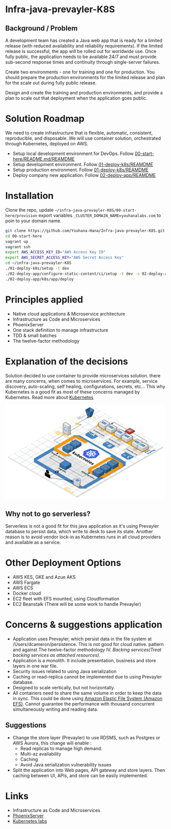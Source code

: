 # Infra-java-prevayler-K8S
## Background / Problem
A development team has created a Java web app that is ready for a limited release (with reduced availability and reliability requirements). If the limited release is successful, the app will be rolled out for worldwide use. Once fully public, the application needs to be available 24/7 and must provide sub-second response times and continuity through single-server failures.

Create two environments - one for training and one for production. You should prepare the production environments for the limited release and plan for the scale out during fully public release.

Design and create the training and production environments, and provide a plan to scale out that deployment when the application goes public.

# Solution Roadmap
We need to create infrastructure that is flexible, automatic, consistent, reproducible, and disposable. We will use container solution, orchestrated through Kubernetes, deployed on AWS.

* Setup local development environment for DevOps. Follow [00-start-here/README.md/REAMDME](./00-start-here/README.md)
* Setup development environment. Follow [01-deploy-k8s/REAMDME](./01-deploy-k8s/README.md)
* Setup production environment. Follow [01-deploy-k8s/REAMDME](./01-deploy-k8s/README.md)
* Deploy company new application. Follow [02-deploy-app/REAMDME](./02-deploy-app/README.md)

# Installation
Clone the repo, update `~/infra-java-prevayler-K8S/00-start-here/provision` export variables `_CLUSTER_DOMAIN_NAME=youhanalabs.com` to poin to your domain name.

```bash
git clone https://github.com/Youhana-Hana/Infra-java-prevayler-K8S.git ~/infra-java-prevayler-K8S
cd 00-start-here
vagrant up
vagrant ssh
export AWS_ACCESS_KEY_ID="AWS Access Key ID"
export AWS_SECRET_ACCESS_KEY="AWS Secret Access Key"
cd ~/infra-java-prevayler-K8S
./01-deploy-k8s/setup -t dev
./02-deploy-app/configure-static-content/ci/setup -t dev -s 02-deploy-app/configure-static-content/src
./02-deploy-app/k8s/app/deploy
```

# Principles applied
* Native cloud applications & Microservice architecture
* Infrastructure as Code and Microservices
* PhoenixServer
* One stack definition to manage infrastructure
* TDD & small batches
* The twelve-factor methodology

# Explanation of the decisions
Solution decided to use container to provide microservices solution. there are many concerns, when comes to microservices. For example, service discovery, auto-scaling, self healing, configurations, secrets, etc... This why Kubernetes is a good fit as most of these concerns managed by Kubernetes. Read more about [Kubernetes](!https://kubernetes.io/)

![Reference Architecture](./Architecture.png)

## Why not to go serverless?
Serverless is not a good fit for this java application as it's using Prevayler database to persist data, which write to desk to save its state. Another reason is to avoid vendor lock-in as Kubernetes runs in all cloud providers and available as a service.

# Other Deployment Options
* AWS KES, GKE and Azue AKS
* AWS Fargate
* AWS ECS
* Docker cloud
* EC2 fleet with EFS mounted, using Cloudformation
* EC2 Beanstalk (There will be some work to handle Prevayler)

# Concerns & suggestions application
* Application uses Prevayler, which persist data in the file system at /Users/dcameron/persistence. This is not good for cloud native. pattern and against The twelve-factor methodology IV. *Backing services(Treat backing services as attached resources)*.
* Application is a monolith. It include presentation, business and store layers in one war file.
* Security issues related to using Java serialization
* Caching or read-replica cannot be implemented due to using Prevayler database.
* Designed to scale vertically, but not horizontally.
* All containers need to share the same volume in order to keep the data in sync. This could be done using [Amazon Elastic File System (Amazon EFS)](!https://aws.amazon.com/efs/). Cannot guarantee the performance with thousand concurrent simultaneously writing and reading data.

## Suggestions
* Change the store layer (Prevayler) to use RDSMS, such as Postgres or AWS Aurora, this change will enable  :
  * Read replicas to manage high demand.
  * Multi-az availability
  * Caching
  * Avoid Java serialization vulnerability issues
 * Split the application into Web pages, API gateway and store layers. Then caching between UI, APIs, and store can be easily implemented.

# Links
* Infrastructure as Code and Microservices
* [PhoenixServer](!https://martinfowler.com/bliki/PhoenixServer.html)
* [Kubernetes labs](!https://kumorilabs.com/blog/k8s-0-introduction-blog-series-kubernetes/)
